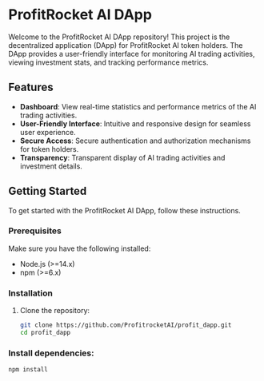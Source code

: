 # ProfitRocket AI DApp

Welcome to the ProfitRocket AI DApp repository! This project is the decentralized application (DApp) for ProfitRocket AI token holders. The DApp provides a user-friendly interface for monitoring AI trading activities, viewing investment stats, and tracking performance metrics.

## Features

- **Dashboard**: View real-time statistics and performance metrics of the AI trading activities.
- **User-Friendly Interface**: Intuitive and responsive design for seamless user experience.
- **Secure Access**: Secure authentication and authorization mechanisms for token holders.
- **Transparency**: Transparent display of AI trading activities and investment details.

## Getting Started

To get started with the ProfitRocket AI DApp, follow these instructions.

### Prerequisites

Make sure you have the following installed:

- Node.js (>=14.x)
- npm (>=6.x)

### Installation

1. Clone the repository:
   ```bash
   git clone https://github.com/ProfitrocketAI/profit_dapp.git
   cd profit_dapp

### Install dependencies:

```bash
npm install





